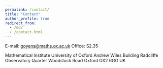 ```yaml
---
permalink: /contact/
title: "Contact"
author_profile: true
redirect_from: 
  - /md/
  - /contact.html
---
```


E-mail: goyens@maths.ox.ac.uk
Office: S2.35

Mathematical Institute
University of Oxford
Andrew Wiles Building
Radcliffe Observatory Quarter
Woodstock Road
Oxford
OX2 6GG
UK
